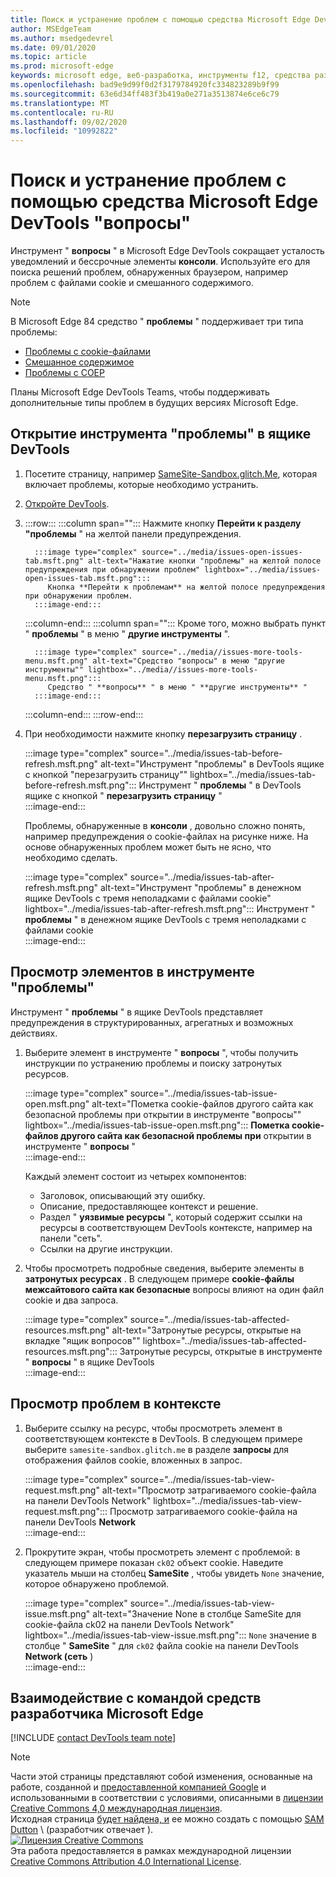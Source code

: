 ```yaml
---
title: Поиск и устранение проблем с помощью средства Microsoft Edge DevTools "вопросы"
author: MSEdgeTeam
ms.author: msedgedevrel
ms.date: 09/01/2020
ms.topic: article
ms.prod: microsoft-edge
keywords: microsoft edge, веб-разработка, инструменты f12, средства разработчика
ms.openlocfilehash: bad9e9d99f0d2f3179784920fc334823289b9f99
ms.sourcegitcommit: 63e6d34ff483f3b419a0e271a3513874e6ce6c79
ms.translationtype: MT
ms.contentlocale: ru-RU
ms.lasthandoff: 09/02/2020
ms.locfileid: "10992822"
---
```

<!-- Copyright Sam Dutton 

   Licensed under the Apache License, Version 2.0 (the "License");
   you may not use this file except in compliance with the License.
   You may obtain a copy of the License at

       https://www.apache.org/licenses/LICENSE-2.0

   Unless required by applicable law or agreed to in writing, software
   distributed under the License is distributed on an "AS IS" BASIS,
   WITHOUT WARRANTIES OR CONDITIONS OF ANY KIND, either express or implied.
   See the License for the specific language governing permissions and
   limitations under the License.  -->  

# Поиск и устранение проблем с помощью средства Microsoft Edge DevTools "вопросы"  

Инструмент " **вопросы** " в Microsoft Edge DevTools сокращает усталость уведомлений и бессрочные элементы **консоли**.  Используйте его для поиска решений проблем, обнаруженных браузером, например проблем с файлами cookie и смешанного содержимого.  

> [!NOTE]
> В Microsoft Edge 84 средство " **проблемы** " поддерживает три типа проблемы:  
> *   [Проблемы с cookie-файлами][MDNSameSiteCookies]  
> *   [Смешанное содержимое][MDNMixedContent]  
> *   [Проблемы с COEP][W3CCOEPSpec]
> 
> Планы Microsoft Edge DevTools Teams, чтобы поддерживать дополнительные типы проблем в будущих версиях Microsoft Edge.  

## Открытие инструмента "проблемы" в ящике DevTools  

1.  Посетите страницу, например [SameSite-Sandbox.glitch.Me][GlitchSamesiteSandbox], которая включает проблемы, которые необходимо устранить.  
1.  [Откройте DevTools][DevtoolsOpen].  
1.  :::row:::
       :::column span="":::
          Нажмите кнопку **Перейти к разделу "проблемы** " на желтой панели предупреждения.  
          
          :::image type="complex" source="../media/issues-open-issues-tab.msft.png" alt-text="Нажатие кнопки "проблемы" на желтой полосе предупреждения при обнаружении проблем" lightbox="../media/issues-open-issues-tab.msft.png":::
             Кнопка **Перейти к проблемам** на желтой полосе предупреждения при обнаружении проблем.  
          :::image-end:::  
       :::column-end:::
       :::column span="":::
          Кроме того, можно выбрать пункт " **проблемы** " в меню " **другие инструменты** ".  
          
          :::image type="complex" source="../media//issues-more-tools-menu.msft.png" alt-text="Средство "вопросы" в меню "другие инструменты"" lightbox="../media//issues-more-tools-menu.msft.png":::
             Средство " **вопросы** " в меню " **другие инструменты** "  
          :::image-end:::  
       :::column-end:::
    :::row-end:::
    
1.  При необходимости нажмите кнопку **перезагрузить страницу** .  
    
    :::image type="complex" source="../media/issues-tab-before-refresh.msft.png" alt-text="Инструмент "проблемы" в DevTools ящике с кнопкой "перезагрузить страницу"" lightbox="../media/issues-tab-before-refresh.msft.png":::
       Инструмент " **проблемы** " в DevTools ящике с кнопкой " **перезагрузить страницу** "  
    :::image-end:::  

    Проблемы, обнаруженные в **консоли** , довольно сложно понять, например предупреждения о cookie-файлах на рисунке ниже.  На основе обнаруженных проблем может быть не ясно, что необходимо сделать.  
    
    :::image type="complex" source="../media/issues-tab-after-refresh.msft.png" alt-text="Инструмент "проблемы" в денежном ящике DevTools с тремя неполадками с файлами cookie" lightbox="../media/issues-tab-after-refresh.msft.png":::
       Инструмент " **проблемы** " в денежном ящике DevTools с тремя неполадками с файлами cookie  
    :::image-end:::  
    
## Просмотр элементов в инструменте "проблемы"  

Инструмент " **проблемы** " в ящике DevTools представляет предупреждения в структурированных, агрегатных и возможных действиях.  

1.  Выберите элемент в инструменте " **вопросы** ", чтобы получить инструкции по устранению проблемы и поиску затронутых ресурсов.  
    
    :::image type="complex" source="../media/issues-tab-issue-open.msft.png" alt-text="Пометка cookie-файлов другого сайта как безопасной проблемы при открытии в инструменте "вопросы"" lightbox="../media/issues-tab-issue-open.msft.png":::
       **Пометка cookie-файлов другого сайта как безопасной проблемы при** открытии в инструменте " **вопросы** "  
    :::image-end:::  
    
    Каждый элемент состоит из четырех компонентов:  
    
    *   Заголовок, описывающий эту ошибку.  
    *   Описание, предоставляющее контекст и решение.  
    *   Раздел " **уязвимые ресурсы** ", который содержит ссылки на ресурсы в соответствующем DevTools контексте, например на панели "сеть".  
    *   Ссылки на другие инструкции.  
    
1.  Чтобы просмотреть подробные сведения, выберите элементы в **затронутых ресурсах** .  В следующем примере **cookie-файлы межсайтового сайта как безопасные** вопросы влияют на один файл cookie и два запроса.  
    
    :::image type="complex" source="../media/issues-tab-affected-resources.msft.png" alt-text="Затронутые ресурсы, открытые на вкладке "ящик вопросов"" lightbox="../media/issues-tab-affected-resources.msft.png":::
       Затронутые ресурсы, открытые в инструменте " **вопросы** " в ящике DevTools  
    :::image-end:::  
    
## Просмотр проблем в контексте  

1.  Выберите ссылку на ресурс, чтобы просмотреть элемент в соответствующем контексте в DevTools.  В следующем примере выберите `samesite-sandbox.glitch.me` в разделе **запросы** для отображения файлов cookie, вложенных в запрос.  
    
    :::image type="complex" source="../media/issues-tab-view-request.msft.png" alt-text="Просмотр затрагиваемого cookie-файла на панели DevTools Network" lightbox="../media/issues-tab-view-request.msft.png":::
       Просмотр затрагиваемого cookie-файла на панели DevTools **Network**  
    :::image-end:::  

1.  Прокрутите экран, чтобы просмотреть элемент с проблемой: в следующем примере показан `ck02` объект cookie.  Наведите указатель мыши на столбец **SameSite** , чтобы увидеть `None` значение, которое обнаружено проблемой.  
    
    :::image type="complex" source="../media/issues-tab-view-issue.msft.png" alt-text="Значение None в столбце SameSite для cookie-файла ck02 на панели DevTools Network" lightbox="../media/issues-tab-view-issue.msft.png":::
       `None` значение в столбце " **SameSite** " для `ck02` файла cookie на панели DevTools **Network (сеть** )  
    :::image-end:::  

## Взаимодействие с командой средств разработчика Microsoft Edge  

[!INCLUDE [contact DevTools team note](../includes/contact-devtools-team-note.md)]  

<!-- links -->  

[DevtoolsOpen]: ../open.md "Открыть Microsoft Edge DevTools | Документы Microsoft"  

[GlitchSamesiteSandbox]: https://samesite-sandbox.glitch.me "Проверка файлов cookie SameSite | Цепь"  

[MDNSameSiteCookies]: https://developer.mozilla.org/docs/Web/HTTP/Headers/Set-Cookie/SameSite "SameSite cookie-файлы | MDN"  
[MDNMixedContent]: https://developer.mozilla.org/docs/Web/Security/Mixed_content "Смешанное содержимое | MDN"  

[W3CCOEPSpec]: https://wicg.github.io/cross-origin-embedder-policy "Политика внедрения для разных источников | Группа сообщества веб-Incubator"  

> [!NOTE]
> Части этой страницы представляют собой изменения, основанные на работе, созданной и [предоставленной компанией Google][GoogleSitePolicies] и использованными в соответствии с условиями, описанными в [лицензии Creative Commons 4,0 международная лицензия][CCA4IL].  
> Исходная страница [будет найдена, и](https://developers.google.com/web/tools/chrome-devtools/issues/index) ее можно создать с помощью [SAM Dutton][SamDutton] \ (разработчик отвечает \).  
[![Лицензия Creative Commons][CCby4Image]][CCA4IL]  
Эта работа предоставляется в рамках международной лицензии [Creative Commons Attribution 4.0 International License][CCA4IL].  

[CCA4IL]: https://creativecommons.org/licenses/by/4.0  
[CCby4Image]: https://i.creativecommons.org/l/by/4.0/88x31.png  
[GoogleSitePolicies]: https://developers.google.com/terms/site-policies  
[KayceBasques]: https://developers.google.com/web/resources/contributors/kaycebasques  
[SamDutton]: https://developers.google.com/web/resources/contributors/samdutton  
